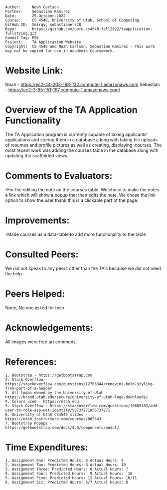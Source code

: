﻿```
Author:     Noah Carlson
Partner:    Sebastian Ramirez
Date:       25-October-2022
Course:     CS 4540, University of Utah, School of Computing
GitHub ID:  Smirqy, sebastianerz28
Repo:       https://github.com/uofu-cs4540-fall2022/taapplication-fullstring.git
Commit Tag: PS6
Project:    TA Application Website
Copyright:  CS 4540 and Noah Carlson, Sebastian Ramirez - This work may not be copied for use in Academic Coursework.
```
# Website Link:
Noah - https://ec2-44-203-198-132.compute-1.amazonaws.com
Sebastian - https://ec2-3-95-151-197.compute-1.amazonaws.com/

# Overview of the TA Application Functionality 

The TA Application program is currently capable of taking applicants' applications and storing them in a database a long with taking file uploads of resumes and profile pictures as well as creating, displaying, courses. 
The most recent work was adding the courses table in the database along with updating the scaffolded views.

# Comments to Evaluators:

-For the editing the note on the courses table. We chose to make the notes a link which will show a popup that then edits the note. We chose the link option to show the user thank this is a clickable part of the page.

# Improvements:

-Made courses as a data-table to add more functionality to the table

# Consulted Peers:

We did not speak to any peers other than the TA's because we did not need the help

# Peers Helped:

None, No one asked for help

# Acknowledgements:

All images were free art commons.

# References:

    1. Bootstrap - https://getbootstrap.com
    2. Stack Overflow - https://stackoverflow.com/questions/12763344/removing-bold-styling-from-part-of-a-header
    3. All logos owned by the University of Utah - https://brand.utah.edu/secure/university-of-utah-logo-downloads/
    4. Colors used - https://utah.edu
    5. Stack Overflow - https://stackoverflow.com/questions/19689183/add-user-to-role-asp-net-identity/56737271#56737271
    6. University of Utah CS4540 slides - https://utah.instructure.com/courses/805543
    7. Bootstrap Popups - https://getbootstrap.com/docs/4.0/components/modal/

# Time Expenditures:

    1. Assignment One: Predicted Hours: 8 Actual Hours: 9
    2. Assignment Two: Predicted Hours: 8 Actual Hours: 10
    3. Assignment Three: Predicted Hours: 8 Actual Hours: 7
    4. Assignment Four: Predicted Hours:  9 Actual Hours:  10 
    5. Assignment Five: Predicted Hours: 12 Actual Hours: 10/11
    6. Assignment Six: Predicted Hours: 6/7 Actual Hours: 8
